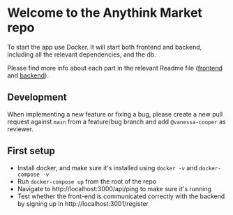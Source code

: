 # Welcome to the Anythink Market repo

To start the app use Docker. It will start both frontend and backend, including all the relevant dependencies, and the db.

Please find more info about each part in the relevant Readme file ([frontend](frontend/readme.md) and [backend](backend/README.md)).

## Development

When implementing a new feature or fixing a bug, please create a new pull request against `main` from a feature/bug branch and add `@vanessa-cooper` as reviewer.

## First setup

* Install docker, and make sure it's installed using `docker -v` and `docker-compose -v`
* Run `docker-compose up` from the root of the repo
* Navigate to http://localhost:3000/api/ping to make sure it's running
* Test whether the front-end is communicated correctly with the backend by signing up in http://localhost:3001/register
